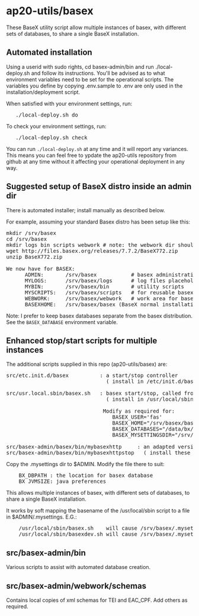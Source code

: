 ap20-utils/basex
================

These BaseX utility script allow multiple instances of basex, with different sets of databases, to share a single BaseX installation.

Automated installation
----------------------
Using a userid with sudo rights, cd basex-admin/bin and run ./local-deploy.sh and follow its instructions. You'll be advised as to what environment variables need to be set for the operational scripts. The variables you define by copying .env.sample to .env are only used in the installation/deployment script.

When satisfied with your environment settings, run: 
<pre>
   ./local-deploy.sh do
</pre>

To check your environment settings, run:
<pre>
   ./local-deploy.sh check
</pre>

You can run `./local-deploy.sh` at any time and it will report any variances. This means you can feel free to ypdate the ap20-utils repository from github at any time without it affecting your operational deployment in any way.

Suggested setup of BaseX distro inside an admin dir
---------------------------------------------------

There is automated installer; install manually as described below.

For example, assuming your standard Basex distro has been setup like this:
<pre>
mkdir /srv/basex
cd /srv/basex
mkdir logs bin scripts webwork # note: the webwork dir should be writable by the `BASEX_USER`
wget http://files.basex.org/releases/7.7.2/BaseX772.zip
unzip BaseX772.zip

We now have for BASEX:
      ADMIN:       /srv/basex           # basex administration directory
      MYLOGS:      /srv/basex/logs      # log files placeholder
      MYBIN:       /srv/basex/bin       # utility scripts
      MYSCRIPTS:   /srv/basex/scripts   # for reusable basex scripts
      WEBWORK:     /srv/basex/webwork   # work area for basex restxq/web apps
      BASEXHOME:   /srv/basex/basex (BaseX normal installation)
</pre>

Note: I prefer to keep basex databases separate from the basex distribution. See the `BASEX_DATABASE` environment variable.

Enhanced stop/start scripts for multiple instances
--------------------------------------------------

The additional scripts supplied in this repo (ap20-utils/basex) are:

<pre>
src/etc.init.d/basex          : a start/stop controller
                                ( install in /etc/init.d/basex as root )

src/usr.local.sbin/basex.sh   : basex start/stop, called from /etc/init.d/basex
                                ( install in /usr/local/sbin/basex.sh as root )

                               Modify as required for:
                                  BASEX_USER='fas'
                                  BASEX_HOME="/srv/basex/basex"
                                  BASEX_DATABASES="/data/bx/db"
                                  BASEX_MYSETTINGSDIR="/srv/basex/.mysettings"
         
src/basex-admin/basex/bin/mybasexhttp     : an adapted version of basex/bin/basexhttp[stop] scripts
src/basex-admin/basex/bin/mybasexhttpstop   ( install these 2 in BASEX $HOME/bin )
</pre>

Copy the .mysettings dir to $ADMIN. Modify the file there to suit:
<pre>
    BX_DBPATH : the location for basex database
    BX_JVMSIZE: java preferences 
</pre>

This allows multiple instances of basex, with different sets of databases, to share a single BaseX installation.

It works by soft mapping the basename of the /usr/local/sbin script to a file in $ADMIN/.mysettings. E.G.:
<pre>
    /usr/local/sbin/basex.sh    will cause /srv/basex/.mysettings/basex    to be used
    /usr/local/sbin/basexdev.sh will cause /srv/basex/.mysettings/basexdev to be used
</pre>


src/basex-admin/bin
-------------------

Various scripts to assist with automated database creation.

src/basex-admin/webwork/schemas
-------------------------------

Contains local copies of xml schemas for TEI and EAC\_CPF. Add others as required. 


